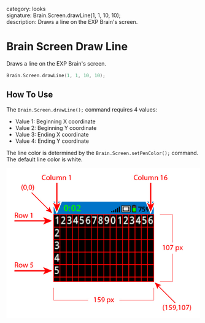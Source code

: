 category: looks  
signature: Brain.Screen.drawLine(1, 1, 10, 10);  
description: Draws a line on the EXP Brain's screen.  

# Brain Screen Draw Line
Draws a line on the EXP Brain's screen.

```cpp
Brain.Screen.drawLine(1, 1, 10, 10);
```

## How To Use

The `Brain.Screen.drawLine();` command requires 4 values:

* Value 1: Beginning X coordinate
* Value 2: Beginning Y coordinate
* Value 3: Ending X coordinate
* Value 4: Ending Y coordinate

The line color is determined by the `Brain.Screen.setPenColor();` command. The default line color is white.

![brain_screen_info](exp_row_column_brain.jpg)

<advanced>
</advanced>
